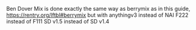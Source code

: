 Ben Dover Mix is done exactly the same way as berrymix
as in this guide, https://rentry.org/lftbl#berrymix
but with anythingv3 instead of NAI
F222 instead of F111
SD v1.5 instead of SD v1.4
